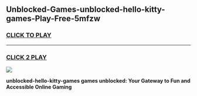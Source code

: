 
## Unblocked-Games-unblocked-hello-kitty-games-Play-Free-5mfzw
<h3>
<a href="https://premium76.site?title=unblocked-hello-kitty-games&ref=18A1">CLICK TO PLAY</a></h3>
<hr>

<h3>
<a href="https://premium76.site?title=unblocked-hello-kitty-games&ref=18A1">CLICK 2 PLAY</a>
  
</h3>

<a href="https://premium76.site?title=unblocked-hello-kitty-games&ref=18A1"><img src="https://clearcache.store/games.png"></a>


**unblocked-hello-kitty-games games unblocked: Your Gateway to Fun and Accessible Online Gaming**
